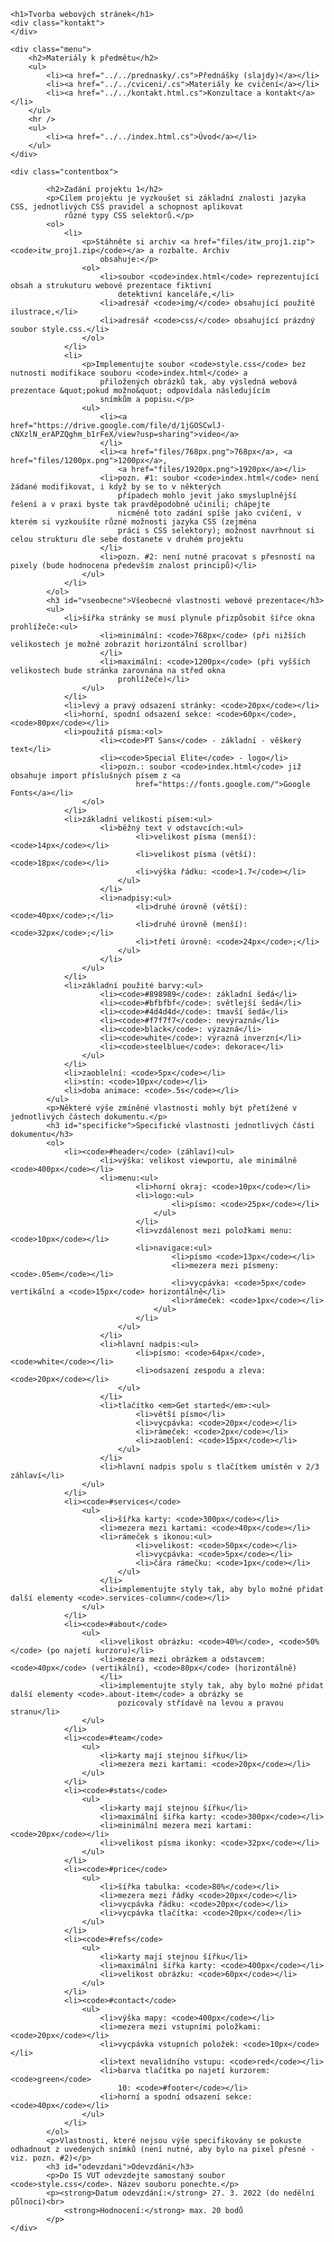 
<!DOCTYPE html>
<html lang="cs">

<head>
    <meta http-equiv="content-type" content="text/html; charset=utf-8" />
    <title>Tvorba webových stránek - Projekt 1</title>
    <link rel="stylesheet" type="text/css" href="../../itw.css">
    <style>
        img {
            border: 1px solid #eee;
            padding: 0.5em;
            margin: 1em 0;
        }
    </style>
</head>

<body>

    <h1>Tvorba webových stránek</h1>
    <div class="kontakt">
    </div>

    <div class="menu">
        <h2>Materiály k předmětu</h2>
        <ul>
            <li><a href="../../prednasky/.cs">Přednášky (slajdy)</a></li>
            <li><a href="../../cviceni/.cs">Materiály ke cvičení</a></li>
            <li><a href="../../kontakt.html.cs">Konzultace a kontakt</a></li>
        </ul>
        <hr />
        <ul>
            <li><a href="../../index.html.cs">Úvod</a></li>
        </ul>
    </div>

    <div class="contentbox">

            <h2>Zadání projektu 1</h2>
            <p>Cílem projektu je vyzkoušet si základní znalosti jazyka CSS, jednotlivých CSS pravidel a schopnost aplikovat
                různé typy CSS selektorů.</p>
            <ol>
                <li>
                    <p>Stáhněte si archiv <a href="files/itw_proj1.zip"><code>itw_proj1.zip</code></a> a rozbalte. Archiv
                        obsahuje:</p>
                    <ol>
                        <li>soubor <code>index.html</code> reprezentující obsah a strukuturu webové prezentace fiktivní
                            detektivní kanceláře,</li>
                        <li>adresář <code>img/</code> obsahující použité ilustrace,</li>
                        <li>adresář <code>css/</code> obsahující prázdný soubor style.css.</li>
                    </ol>
                </li>
                <li>
                    <p>Implementujte soubor <code>style.css</code> bez nutnosti modifikace souboru <code>index.html</code> a
                        přiložených obrázků tak, aby výsledná webová prezentace &quot;pokud možno&quot; odpovídala následujícím
                        snímkům a popisu.</p>
                    <ul>
                        <li><a href="https://drive.google.com/file/d/1jGOSCwlJ-cNXzlN_erAPZQghm_b1rFeX/view?usp=sharing">video</a>
                        </li>
                        <li><a href="files/768px.png">768px</a>, <a href="files/1200px.png">1200px</a>, 
                            <a href="files/1920px.png">1920px</a></li>
                        <li>pozn. #1: soubor <code>index.html</code> není žádané modifikovat, i když by se to v některých
                            případech mohlo jevit jako smysluplnější řešení a v praxi byste tak pravděpodobně učinili; chápejte
                            nicméně toto zadání spíše jako cvičení, v kterém si vyzkoušíte různé možnosti jazyka CSS (zejména
                            práci s CSS selektory); možnost navrhnout si celou strukturu dle sebe dostanete v druhém projektu
                        </li>
                        <li>pozn. #2: není nutné pracovat s přesností na pixely (bude hodnocena především znalost principů)</li>
                    </ul>
                </li>
            </ol>
            <h3 id="vseobecne">Všeobecné vlastnosti webové prezentace</h3>
            <ul>
                <li>šířka stránky se musí plynule přizpůsobit šířce okna prohlížeče:<ul>
                        <li>minimální: <code>768px</code> (při nižších velikostech je možné zobrazit horizontální scrollbar)
                        </li>
                        <li>maximální: <code>1200px</code> (při vyšších velikostech bude stránka zarovnána na střed okna
                            prohlížeče)</li>
                    </ul>
                </li>
                <li>levý a pravý odsazení stránky: <code>20px</code></li>
                <li>horní, spodní odsazení sekce: <code>60px</code>, <code>80px</code></li>
                <li>použitá písma:<ol>
                        <li><code>PT Sans</code> - základní - věškerý text</li>
                        <li><code>Special Elite</code> - logo</li>
                        <li>pozn.: soubor <code>index.html</code> již obsahuje import příslušných písem z <a
                                href="https://fonts.google.com/">Google Fonts</a></li>
                    </ol>
                </li>
                <li>základní velikosti písem:<ul>
                        <li>běžný text v odstavcích:<ul>
                                <li>velikost písma (menší): <code>14px</code></li>
                                <li>velikost písma (větší): <code>18px</code></li>
                                <li>výška řádku: <code>1.7</code></li>
                            </ul>
                        </li>
                        <li>nadpisy:<ul>
                                <li>druhé úrovně (větší): <code>40px</code>;</li>
                                <li>druhé úrovně (menší): <code>32px</code>;</li>
                                <li>třetí úrovně: <code>24px</code>;</li>
                            </ul>
                        </li>
                    </ul>
                </li>
                <li>základní použité barvy:<ul>
                        <li><code>#898989</code>: základní šedá</li>
                        <li><code>#bfbfbf</code>: světlejší šedá</li>
                        <li><code>#4d4d4d</code>: tmavší šedá</li>
                        <li><code>#f7f7f7</code>: nevýrazná</li>
                        <li><code>black</code>: výzazná</li>
                        <li><code>white</code>: výrazná inverzní</li>
                        <li><code>steelblue</code>: dekorace</li>
                    </ul>
                </li>
                <li>zaoblelní: <code>5px</code></li>
                <li>stín: <code>10px</code></li>
                <li>doba animace: <code>.5s</code></li>
            </ul>
            <p>Některé výše zmíněné vlastnosti mohly být přetížené v jednotlivých částech dokumentu.</p>
            <h3 id="specificke">Specifické vlastnosti jednotlivých částí dokumentu</h3>
            <ol>
                <li><code>#header</code> (záhlaví)<ul>
                        <li>výška: velikost viewportu, ale minimálně <code>400px</code></li>
                        <li>menu:<ul>
                                <li>horní okraj: <code>10px</code></li>
                                <li>logo:<ul>
                                        <li>písmo: <code>25px</code></li>
                                    </ul>
                                </li>
                                <li>vzdálenost mezi položkami menu: <code>10px</code></li>
                                <li>navigace:<ul>
                                        <li>písmo <code>13px</code></li>
                                        <li>mezera mezi písmeny: <code>.05em</code></li>
                                        <li>vycpávka: <code>5px</code> vertikální a <code>15px</code> horizontálně</li>
                                        <li>rámeček: <code>1px</code></li>
                                    </ul>
                                </li>
                            </ul>
                        </li>
                        <li>hlavní nadpis:<ul>
                                <li>písmo: <code>64px</code>, <code>white</code></li>
                                <li>odsazení zespodu a zleva: <code>20px</code></li>
                            </ul>
                        </li>
                        <li>tlačítko <em>Get started</em>:<ul>
                                <li>větší písmo</li>
                                <li>vycpávka: <code>20px</code></li>
                                <li>rámeček: <code>2px</code></li>
                                <li>zaoblení: <code>15px</code></li>
                            </ul>
                        </li>
                        <li>hlavní nadpis spolu s tlačítkem umístěn v 2/3 záhlaví</li>
                    </ul>
                </li>
                <li><code>#services</code>
                    <ul>
                        <li>šířka karty: <code>300px</code></li>
                        <li>mezera mezi kartami: <code>40px</code></li>
                        <li>rámeček s ikonou:<ul>
                                <li>velikost: <code>50px</code></li>
                                <li>vycpávka: <code>5px</code></li>
                                <li>čára rámečku: <code>1px</code></li>
                            </ul>
                        </li>
                        <li>implementujte styly tak, aby bylo možné přidat další elementy <code>.services-column</code></li>
                    </ul>
                </li>
                <li><code>#about</code>
                    <ul>
                        <li>velikost obrázku: <code>40%</code>, <code>50%</code> (po najetí kurzoru)</li>
                        <li>mezera mezi obrázkem a odstavcem: <code>40px</code> (vertikální), <code>80px</code> (horizontálně)
                        </li>
                        <li>implementujte styly tak, aby bylo možné přidat další elementy <code>.about-item</code> a obrázky se
                            pozicovaly střídavě na levou a pravou stranu</li>
                    </ul>
                </li>
                <li><code>#team</code>
                    <ul>
                        <li>karty mají stejnou šířku</li>
                        <li>mezera mezi kartami: <code>20px</code></li>
                    </ul>
                </li>
                <li><code>#stats</code>
                    <ul>
                        <li>karty mají stejnou šířku</li>
                        <li>maximální šířka karty: <code>300px</code></li>
                        <li>minimální mezera mezi kartami: <code>20px</code></li>
                        <li>velikost písma ikonky: <code>32px</code></li>
                    </ul>
                </li>
                <li><code>#price</code>
                    <ul>
                        <li>šířka tabulka: <code>80%</code></li>
                        <li>mezera mezi řádky <code>20px</code></li>
                        <li>vycpávka řádku: <code>20px</code></li>
                        <li>vycpávka tlačítka: <code>20px</code></li>
                    </ul>
                </li>
                <li><code>#refs</code>
                    <ul>
                        <li>karty mají stejnou šířku</li>
                        <li>maximální šířka karty: <code>400px</code></li>
                        <li>velikost obrázku: <code>60px</code></li>
                    </ul>
                </li>
                <li><code>#contact</code>
                    <ul>
                        <li>výška mapy: <code>400px</code></li>
                        <li>mezera mezi vstupními položkami: <code>20px</code></li>
                        <li>vycpávka vstupních položek: <code>10px</code></li>
                        <li>text nevalidního vstupu: <code>red</code></li>
                        <li>barva tlačítka po najetí kurzorem: <code>green</code>
                            10: <code>#footer</code></li>
                        <li>horní a spodní odsazení sekce: <code>40px</code></li>
                    </ul>
                </li>
            </ol>
            <p>Vlastnosti, které nejsou výše specifikovány se pokuste odhadnout z uvedených snímků (není nutné, aby bylo na pixel přesné - viz. pozn. #2)</p>
            <h3 id="odevzdani">Odevzdání</h3>
            <p>Do IS VUT odevzdejte samostaný soubor <code>style.css</code>. Název souboru ponechte.</p>
            <p><strong>Datum odevzdání:</strong> 27. 3. 2022 (do nedělní půlnoci)<br>
                <strong>Hodnocení:</strong> max. 20 bodů
            </p>
    </div>

</body>

</html>
